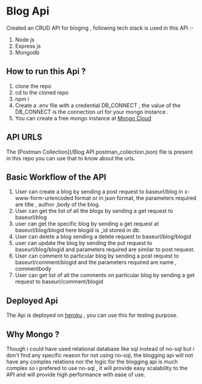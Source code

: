 # Blog Api
 Created an CRUD API for bloging , following tech stack is used in this APi :-

 1. Node js
 2. Express js
 3. Mongodb

 ## How to run this Api ?

 1. clone the repo
 2. cd to the cloned repo
 3. npm i
 4. Create a .env file with a credential DB_CONNECT , the value of the DB_CONNECT is the connection url for your mongo instance .
 5. You can create a free mongo instance at [Mongo Cloud](https://cloud.mongodb.com)

 ##  API URLS

 The [Postman Collection](/Blog API.postman_collection.json) file is present in this repo you can use that to know about the urls.

 ## Basic Workflow of the API

 1. User can create a blog by sending a post request to baseurl/blog in x-www-form-urlencoded format or in json format, the parameters required are title , author ,body of the blog.
 2. User can get the list of all the blogs by sending a get request to baseurl/blog
 3. user can get the specific blog by sending a get request at baseurl/blog/blogid here blogid is _id stored in db.
 4. User can delete a blog sending a delete request to baseurl/blog/blogid
 5. user can update the blog by sending the put request to baseurl/blog/blogid and parameters required are similar to post request.
 6. User can comment to particular blog by sending a post request to baseurl/comment/blogid and the parameters required are  name , commentbody
 7. User can get list of all the comments on particular blog by sending a get request to baseurl/comment/blogid
 

## Deployed Api

 The Api is deployed on [heroku](https://evolv-fit-blog-api.herokuapp.com) , you can use this for testing purpose.

 
## Why Mongo ?

Though i could have used relational database like sql instead of no-sql but i don't find any specific reason for not using no-sql, the blogging api will not have any complex relations nor the logic for the blogging api is much complex so i prefered to use no-sql , it will provide easy scalability to the API and will provide high performance with ease of use. 